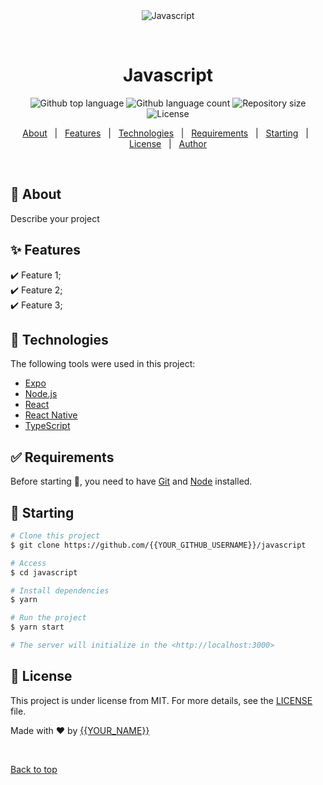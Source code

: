 <div align="center" id="top"> 
  <img src="./.github/app.gif" alt="Javascript" />

  &#xa0;

  <!-- <a href="https://javascript.netlify.app">Demo</a> -->
</div>

<h1 align="center">Javascript</h1>

<p align="center">
  <img alt="Github top language" src="https://img.shields.io/github/languages/top/{{YOUR_GITHUB_USERNAME}}/javascript?color=56BEB8">

  <img alt="Github language count" src="https://img.shields.io/github/languages/count/{{YOUR_GITHUB_USERNAME}}/javascript?color=56BEB8">

  <img alt="Repository size" src="https://img.shields.io/github/repo-size/{{YOUR_GITHUB_USERNAME}}/javascript?color=56BEB8">

  <img alt="License" src="https://img.shields.io/github/license/{{YOUR_GITHUB_USERNAME}}/javascript?color=56BEB8">

  <!-- <img alt="Github issues" src="https://img.shields.io/github/issues/{{YOUR_GITHUB_USERNAME}}/javascript?color=56BEB8" /> -->

  <!-- <img alt="Github forks" src="https://img.shields.io/github/forks/{{YOUR_GITHUB_USERNAME}}/javascript?color=56BEB8" /> -->

  <!-- <img alt="Github stars" src="https://img.shields.io/github/stars/{{YOUR_GITHUB_USERNAME}}/javascript?color=56BEB8" /> -->
</p>

<!-- Status -->

<!-- <h4 align="center"> 
	🚧  Javascript 🚀 Under construction...  🚧
</h4> 

<hr> -->

<p align="center">
  <a href="#dart-about">About</a> &#xa0; | &#xa0; 
  <a href="#sparkles-features">Features</a> &#xa0; | &#xa0;
  <a href="#rocket-technologies">Technologies</a> &#xa0; | &#xa0;
  <a href="#white_check_mark-requirements">Requirements</a> &#xa0; | &#xa0;
  <a href="#checkered_flag-starting">Starting</a> &#xa0; | &#xa0;
  <a href="#memo-license">License</a> &#xa0; | &#xa0;
  <a href="https://github.com/{{YOUR_GITHUB_USERNAME}}" target="_blank">Author</a>
</p>

<br>

## :dart: About ##

Describe your project

## :sparkles: Features ##

:heavy_check_mark: Feature 1;\
:heavy_check_mark: Feature 2;\
:heavy_check_mark: Feature 3;

## :rocket: Technologies ##

The following tools were used in this project:

- [Expo](https://expo.io/)
- [Node.js](https://nodejs.org/en/)
- [React](https://pt-br.reactjs.org/)
- [React Native](https://reactnative.dev/)
- [TypeScript](https://www.typescriptlang.org/)

## :white_check_mark: Requirements ##

Before starting :checkered_flag:, you need to have [Git](https://git-scm.com) and [Node](https://nodejs.org/en/) installed.

## :checkered_flag: Starting ##

```bash
# Clone this project
$ git clone https://github.com/{{YOUR_GITHUB_USERNAME}}/javascript

# Access
$ cd javascript

# Install dependencies
$ yarn

# Run the project
$ yarn start

# The server will initialize in the <http://localhost:3000>
```

## :memo: License ##

This project is under license from MIT. For more details, see the [LICENSE](LICENSE.md) file.


Made with :heart: by <a href="https://github.com/{{YOUR_GITHUB_USERNAME}}" target="_blank">{{YOUR_NAME}}</a>

&#xa0;

<a href="#top">Back to top</a>
